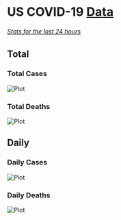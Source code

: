 # US COVID-19 [Data](https://github.com/drebrb/covid-19-data/blob/master/us_covid-19_data.csv)

###### [Stats for the last 24 hours](https://github.com/drebrb/covid-19-data/blob/master/data/daily_report.md)

## Total

### Total Cases
![Plot](https://github.com/drebrb/covid-19-data/blob/master/plots/US_Total_COVID-19_Cases.png)

### Total Deaths
![Plot](https://github.com/drebrb/covid-19-data/blob/master/plots/US_Total_COVID-19_Deaths.png)


## Daily 

### Daily Cases
![Plot](https://github.com/drebrb/covid-19-data/blob/master/plots/US_Daily_COVID-19_Cases.png)

### Daily Deaths
![Plot](https://github.com/drebrb/covid-19-data/blob/master/plots/US_Daily_COVID-19_Deaths.png)
